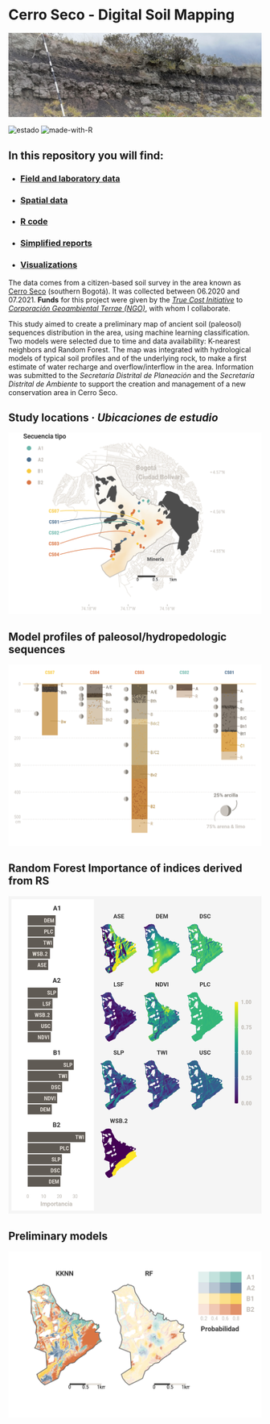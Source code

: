 # Cerro Seco - Digital Soil Mapping

![*Residual and buried paleosol in Cerro Seco (tepetate, cangahua)*](/IMG_20210307_110010.jpg)

![estado](https://img.shields.io/badge/status-finished-lightgrey&?style=for-the-badge&logo=appveyor) ![made-with-R](https://img.shields.io/badge/R-276DC3?style=for-the-badge&logo=r&logoColor=white)

 ## In this repository you will find:
 * ### [Field and laboratory data](/Datos)
 * ### [Spatial data](/Datos_GIS)
 * ### [R code](/R)
 * ### [Simplified reports](/Reportes)
 * ### [Visualizations](/Graficas)


The data comes from a citizen-based soil survey in the area known as [Cerro Seco](https://goo.gl/maps/C2dALBSiKC8B5a4k9) (southern Bogotá). It was collected between 06.2020 and 07.2021. **Funds** for this project were given by the [*True Cost Initiative*](https://truecostsinitiative.org/) to [*Corporación Geoambiental Terrae (NGO)*](https://www.terraegeoambiental.org/), with whom I collaborate.
 
This study aimed to create a preliminary map of ancient soil (paleosol) sequences distribution in the area, using machine learning classification. Two models were selected due to time and data availability: K-nearest neighbors and Random Forest. The map was integrated with hydrological models of typical soil profiles and of the underlying rock, to make a first estimate of water recharge and overflow/interflow in the area. Information was submitted to the *Secretaría Distrital de Planeación* and the *Secretaría Distrital de Ambiente* to support the creation and management of a new conservation area in Cerro Seco.
 
## Study locations · *Ubicaciones de estudio*
  ![Location Cerro Seco](Graficas/localizaciones.png)
 
## Model profiles of paleosol/hydropedologic sequences
![Perfiles](Graficas/perfiles.png)
 
 ## Random Forest Importance of indices derived from RS
 ![Importancia](Graficas/importancia_rf_variables.png)
 
 ## Preliminary models
 ![Modelos](Graficas/mapas_modelos.png)
 
